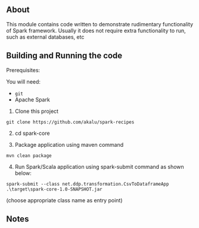 ﻿## About
This module contains code written to demonstrate rudimentary functionality of Spark framework.
Usually it does not require extra functionality to run, such as external databases, etc

## Building and Running the code

Prerequisites:

You will need:
 * `git`
 * Apache Spark  

1. Clone this project

```
git clone https://github.com/akalu/spark-recipes
```

2. cd spark-core

3. Package application using maven command

```
mvn clean package
```

4. Run Spark/Scala application using spark-submit command as shown below:

```
spark-submit --class net.ddp.transformation.CsvToDataframeApp .\target\spark-core-1.0-SNAPSHOT.jar
```
(choose appropriate class name as entry point)


## Notes
